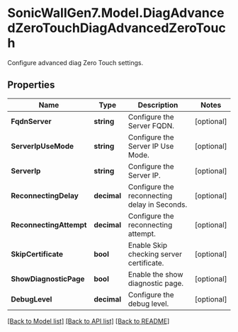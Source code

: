 # SonicWallGen7.Model.DiagAdvancedZeroTouchDiagAdvancedZeroTouch
Configure advanced diag Zero Touch settings.

## Properties

Name | Type | Description | Notes
------------ | ------------- | ------------- | -------------
**FqdnServer** | **string** | Configure the Server FQDN. | [optional] 
**ServerIpUseMode** | **string** | Configure the Server IP Use Mode. | [optional] 
**ServerIp** | **string** | Configure the Server IP. | [optional] 
**ReconnectingDelay** | **decimal** | Configure the reconnecting delay in Seconds. | [optional] 
**ReconnectingAttempt** | **decimal** | Configure the reconnecting attempt. | [optional] 
**SkipCertificate** | **bool** | Enable Skip checking server certificate. | [optional] 
**ShowDiagnosticPage** | **bool** | Enable the show diagnostic page. | [optional] 
**DebugLevel** | **decimal** | Configure the debug level. | [optional] 

[[Back to Model list]](../README.md#documentation-for-models) [[Back to API list]](../README.md#documentation-for-api-endpoints) [[Back to README]](../README.md)

